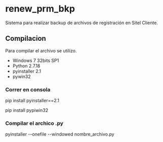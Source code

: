 # renew_prm_bkp
Sistema para realizar backup de archivos de registración en Sitel Cliente.

## Compilacion
Para compilar el archivo se utilizo.
 * Windows 7 32bits SP1
 * Python 2.7.18
 * pyinstaller 2.1
 * pywin32

### Correr en consola

pip install pyinstaller==2.1

pip install pypiwin32

### Compilar el archico .py

pyinstaller --onefile --windowed nombre_archivo.py




